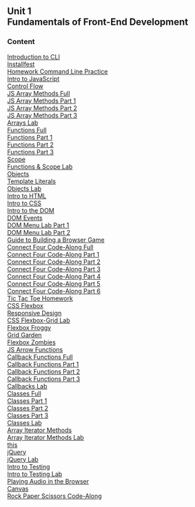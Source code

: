 ## Unit 1 <br> Fundamentals of Front-End Development

### Content
[Introduction to CLI](/Unit_1/01-dev-environment/1.1-cli-intro-main/)<br>
[Installfest](/Unit_1/01-dev-environment/1.1.1-installfest-mac.md)<br>
[Homework Command Line Practice](/Unit_1/01-dev-environment/1.2-hw-command-line-practice.md)<br> 
[Intro to JavaScript](/Unit_1/02-js-fundamentals/2.1-js-intro-datatypes.md)<br>
[Control Flow](/Unit_1/02-js-fundamentals/2.2-js-control-flow.md)<br>
[JS Array Methods Full](/Unit_1/02-js-fundamentals/2.3-js-arrays-full.md)<br>
[JS Array Methods Part 1](/Unit_1/02-js-fundamentals/2.3-js-arrays-1.md)<br>
[JS Array Methods Part 2](/Unit_1/02-js-fundamentals/2.3-js-arrays-2.md)<br>
[JS Array Methods Part 3](/Unit_1/02-js-fundamentals/2.3-js-arrays-3.md)<br>
[Arrays Lab](/Unit_1/02-js-fundamentals/2.3.1-js-arrays-lab.md)<br> 
[Functions Full](/Unit_1/02-js-fundamentals/2.4-js-functions.md)<br>
[Functions Part 1](/Unit_1/02-js-fundamentals/2.4-js-functions-1.md)<br>
[Functions Part 2](/Unit_1/02-js-fundamentals/2.4-js-functions-2.md)<br>
[Functions Part 3](/Unit_1/02-js-fundamentals/2.4-js-functions-3.md)<br>
[Scope](/Unit_1/02-js-fundamentals/2.5-js-scope.md)<br>
[Functions & Scope Lab](/Unit_1/02-js-fundamentals/2.5.1-js-functions-lab.md)<br> 
[Objects](/Unit_1/02-js-fundamentals/2.7-js-objects.md)<br>
[Template Literals](/Unit_1/02-js-fundamentals/2.6-js-template-literals.md)<br>
[Objects Lab](/Unit_1/02-js-fundamentals/2.7.1-js-objects-lab.md)<br> 
[Intro to HTML](/Unit_1/03-html-css/3.1-intro-to-html.md)<br>
[Intro to CSS](/Unit_1/03-html-css/3.2-intro-to-css.md)<br>
[Intro to the DOM](/Unit_1/04-dom/4.1-dom-intro.md)<br>
[DOM Events](/Unit_1/04-dom/4.2-dom-events.md)<br>
[DOM Menu Lab Part 1](/Unit_1/04-dom/4.1.1-dom-menu-lab-part-1.md)<br>
[DOM Menu Lab Part 2](/Unit_1/04-dom/4.2.1-dom-menu-lab-part-2.md)<br>
[Guide to Building a Browser Game](/Unit_1/05-programming/5.1-guide-to-building-a-browser-game.md)<br>
[Connect Four Code-Along Full](/Unit_1/05-programming/5.2-connect-four-code-along-full.md)<br> 
[Connect Four Code-Along Part 1](/Unit_1/05-programming/5.2-connect-four-code-along-1.md)<br> 
[Connect Four Code-Along Part 2](/Unit_1/05-programming/5.2-connect-four-code-along-2.md)<br> 
[Connect Four Code-Along Part 3](/Unit_1/05-programming/5.2-connect-four-code-along-3.md)<br> 
[Connect Four Code-Along Part 4](/Unit_1/05-programming/5.2-connect-four-code-along-4.md)<br> 
[Connect Four Code-Along Part 5](/Unit_1/05-programming/5.2-connect-four-code-along-5.md)<br> 
[Connect Four Code-Along Part 6](/Unit_1/05-programming/5.2-connect-four-code-along-6.md)<br> 
[Tic Tac Toe Homework](/Unit_1/05-programming/5.3-tic-tac-toe-weekend.md)<br>
[CSS Flexbox](/Unit_1/06-css-layout/6.1-css-flexbox-grid.md)<br>
[Responsive Design](/Unit_1/06-css-layout/6.2-responsive-design.md)<br>
[CSS Flexbox-Grid Lab](/Unit_1/06-css-layout/6.1.1-flexbox-grid-lab.md)<br>
[Flexbox Froggy](https://flexboxfroggy.com/)<br>
[Grid Garden](https://cssgridgarden.com/)<br>
[Flexbox Zombies](https://mastery.games/flexboxzombies/)<br>
[JS Arrow Functions](/Unit_1/07-js-continued/7.1-js-arrow-functions.md)<br>
[Callback Functions Full](/Unit_1/07-js-continued/7.2-js-callback-functions-full.md)<br>
[Callback Functions Part 1](/Unit_1/07-js-continued/7.2-js-callback-functions-1.md)<br>
[Callback Functions Part 2](/Unit_1/07-js-continued/7.2-js-callback-functions-2.md)<br>
[Callback Functions Part 3](/Unit_1/07-js-continued/7.2-js-callback-functions-3.md)<br>
[Callbacks Lab](/Unit_1/07-js-continued/7.2.1-js-callbacks-lab.md)<br>
[Classes Full](/Unit_1/07-js-continued/7.3-js-classes.md)<br>
[Classes Part 1](/Unit_1/07-js-continued/7.3-js-classes-1.md)<br>
[Classes Part 2](/Unit_1/07-js-continued/7.3-js-classes-2.md)<br>
[Classes Part 3](/Unit_1/07-js-continued/7.3-js-classes-3.md)<br>
[Classes Lab](/Unit_1/07-js-continued/7.3.1.hw.optional-js-classes-lab.md)<br>
[Array Iterator Methods](/Unit_1/07-js-continued/7.4-array-iterator-methods.md)<br>
[Array Iterator Methods Lab](/Unit_1/07-js-continued/7.4.1-array-iterator-methods-lab.md)<br>
[this](/Unit_1/07-js-continued/7.5-js-this-keyword.md)<br>
[jQuery](/Unit_1/08-libraries-frameworks/8.1-jquery.md)<br>
[jQuery Lab](/Unit_1/08-libraries-frameworks/8.1.1-jquery-lab.md)<br>
[Intro to Testing](/Unit_1/10-testing/10.1-testing-lecture/)<br>
[Intro to Testing Lab](/Unit_1/10-testing/10.1.1-testing-lab/)<br> 
[Playing Audio in the Browser](/Unit_1/09-programming/9.1-playing-audio.md)<br>
[Canvas](https://git.generalassemb.ly/SEI-Standard-Curriculum/learn-canvas)<br>
[Rock Paper Scissors Code-Along](/Unit_1/09-programming/9.2-rock-paper-scissors-codealong.md)<br>
